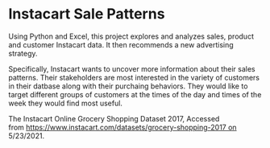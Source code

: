 # Instacart Sale Patterns

Using Python and Excel, this project explores and analyzes sales, product and customer Instacart data. It then recommends a new advertising strategy.

Specifically, Instacart wants to uncover more information about their sales patterns. Their stakeholders are most interested in the variety of customers in their datbase along with their purchaing behaviors.  They would like to target different groups of customers at the times of the day and times of the week they would find most useful.

The Instacart Online Grocery Shopping Dataset 2017, Accessed from https://www.instacart.com/datasets/grocery-shopping-2017 on 5/23/2021.


